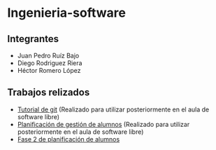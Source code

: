 # Ingenieria-software
## Integrantes
* Juan Pedro Ruíz Bajo
* Diego Rodriguez Riera
* Héctor Romero López

## Trabajos relizados

* [Tutorial de git](tutorial-git/docs/tutorial.md) (Realizado para utilizar posteriormente en el aula de software libre)
* [Planificación de gestión de alumnos](gestion-de-alumnos/planificacion) (Realizado para utilizar posteriormente en el aula de software libre)
* [Fase 2 de planificación de alumnos](gestion-de-alumnos/planificacion-2)

